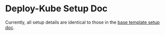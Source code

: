 # Deploy-Kube Setup Doc

Currently, all setup details are identical to those in the [base template setup doc](https://github.com/KptnKMan/deploy-vpc-aws/docs/setup.md).
